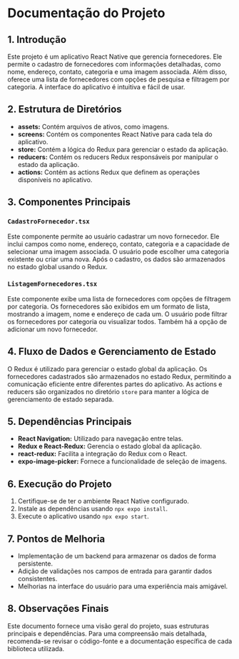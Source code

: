 # Documentação do Projeto

## 1. Introdução

Este projeto é um aplicativo React Native que gerencia fornecedores. Ele permite o cadastro de fornecedores com informações detalhadas, como nome, endereço, contato, categoria e uma imagem associada. Além disso, oferece uma lista de fornecedores com opções de pesquisa e filtragem por categoria. A interface do aplicativo é intuitiva e fácil de usar.

## 2. Estrutura de Diretórios

- **assets:** Contém arquivos de ativos, como imagens.
- **screens:** Contém os componentes React Native para cada tela do aplicativo.
- **store:** Contém a lógica do Redux para gerenciar o estado da aplicação.
- **reducers:** Contém os reducers Redux responsáveis por manipular o estado da aplicação.
- **actions:** Contém as actions Redux que definem as operações disponíveis no aplicativo.

## 3. Componentes Principais

### `CadastroFornecedor.tsx`

Este componente permite ao usuário cadastrar um novo fornecedor. Ele inclui campos como nome, endereço, contato, categoria e a capacidade de selecionar uma imagem associada. O usuário pode escolher uma categoria existente ou criar uma nova. Após o cadastro, os dados são armazenados no estado global usando o Redux.

### `ListagemFornecedores.tsx`

Este componente exibe uma lista de fornecedores com opções de filtragem por categoria. Os fornecedores são exibidos em um formato de lista, mostrando a imagem, nome e endereço de cada um. O usuário pode filtrar os fornecedores por categoria ou visualizar todos. Também há a opção de adicionar um novo fornecedor.

## 4. Fluxo de Dados e Gerenciamento de Estado

O Redux é utilizado para gerenciar o estado global da aplicação. Os fornecedores cadastrados são armazenados no estado Redux, permitindo a comunicação eficiente entre diferentes partes do aplicativo. As actions e reducers são organizados no diretório `store` para manter a lógica de gerenciamento de estado separada.

## 5. Dependências Principais

- **React Navigation:** Utilizado para navegação entre telas.
- **Redux e React-Redux:** Gerencia o estado global da aplicação.
- **react-redux:** Facilita a integração do Redux com o React.
- **expo-image-picker:** Fornece a funcionalidade de seleção de imagens.

## 6. Execução do Projeto

1. Certifique-se de ter o ambiente React Native configurado.
2. Instale as dependências usando `npx expo install`.
3. Execute o aplicativo usando `npx expo start`.

## 7. Pontos de Melhoria

- Implementação de um backend para armazenar os dados de forma persistente.
- Adição de validações nos campos de entrada para garantir dados consistentes.
- Melhorias na interface do usuário para uma experiência mais amigável.

## 8. Observações Finais

Este documento fornece uma visão geral do projeto, suas estruturas principais e dependências. Para uma compreensão mais detalhada, recomenda-se revisar o código-fonte e a documentação específica de cada biblioteca utilizada.
